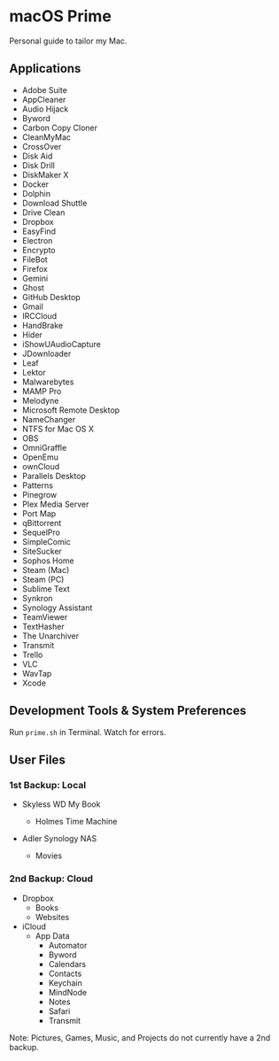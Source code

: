 # macOS Prime
Personal guide to tailor my Mac.

## Applications

- Adobe Suite
- AppCleaner
- Audio Hijack
- Byword
- Carbon Copy Cloner
- CleanMyMac
- CrossOver
- Disk Aid
- Disk Drill
- DiskMaker X
- Docker
- Dolphin
- Download Shuttle
- Drive Clean
- Dropbox
- EasyFind
- Electron
- Encrypto
- FileBot
- Firefox
- Gemini
- Ghost
- GitHub Desktop
- Gmail
- IRCCloud
- HandBrake
- Hider
- iShowUAudioCapture
- JDownloader
- Leaf
- Lektor
- Malwarebytes
- MAMP Pro
- Melodyne
- Microsoft Remote Desktop
- NameChanger
- NTFS for Mac OS X
- OBS
- OmniGraffle
- OpenEmu
- ownCloud
- Parallels Desktop
- Patterns
- Pinegrow
- Plex Media Server
- Port Map
- qBittorrent
- SequelPro
- SimpleComic
- SiteSucker
- Sophos Home
- Steam (Mac)
- Steam (PC)
- Sublime Text
- Synkron
- Synology Assistant
- TeamViewer
- TextHasher
- The Unarchiver
- Transmit
- Trello
- VLC
- WavTap
- Xcode

## Development Tools & System Preferences

Run `prime.sh` in Terminal. Watch for errors.

## User Files

### 1st Backup: Local

- Skyless WD My Book
  - Holmes Time Machine

- Adler Synology NAS
  - Movies

### 2nd Backup: Cloud

- Dropbox
  - Books
  - Websites
- iCloud
  - App Data
    - Automator
    - Byword
    - Calendars
    - Contacts
    - Keychain
    - MindNode
    - Notes
    - Safari
    - Transmit

Note: Pictures, Games, Music, and Projects do not currently have a 2nd backup.